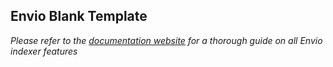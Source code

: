 ## Envio Blank Template

_Please refer to the [documentation website](https://docs.envio.dev) for a thorough guide on all Envio indexer features_
